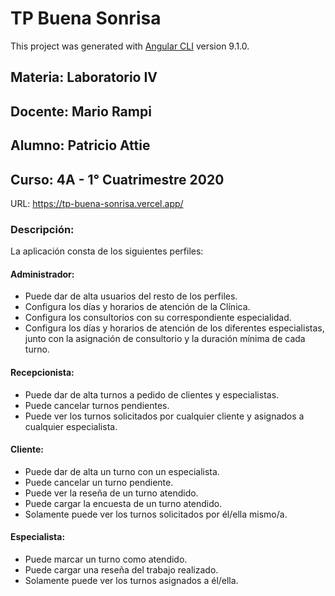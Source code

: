 # TP Buena Sonrisa

This project was generated with [Angular CLI](https://github.com/angular/angular-cli) version 9.1.0.

## Materia: Laboratorio IV

## Docente: Mario Rampi

## Alumno: Patricio Attie

## Curso: 4A - 1° Cuatrimestre 2020

URL: https://tp-buena-sonrisa.vercel.app/

### Descripción:
La aplicación consta de los siguientes perfiles:
#### Administrador: 
* Puede dar de alta usuarios del resto de los perfiles.
* Configura los días y horarios de atención de la Clínica.
* Configura los consultorios con su correspondiente especialidad.
* Configura los días y horarios de atención de los diferentes especialistas, junto con la asignación de consultorio y la duración mínima de cada turno.
#### Recepcionista:
* Puede dar de alta turnos a pedido de clientes y especialistas.
* Puede cancelar turnos pendientes.
* Puede ver los turnos solicitados por cualquier cliente y asignados a cualquier especialista.
#### Cliente:
* Puede dar de alta un turno con un especialista.
* Puede cancelar un turno pendiente.
* Puede ver la reseña de un turno atendido.
* Puede cargar la encuesta de un turno atendido.
* Solamente puede ver los turnos solicitados por él/ella mismo/a.
#### Especialista:
* Puede marcar un turno como atendido.
* Puede cargar una reseña del trabajo realizado.
* Solamente puede ver los turnos asignados a él/ella.
